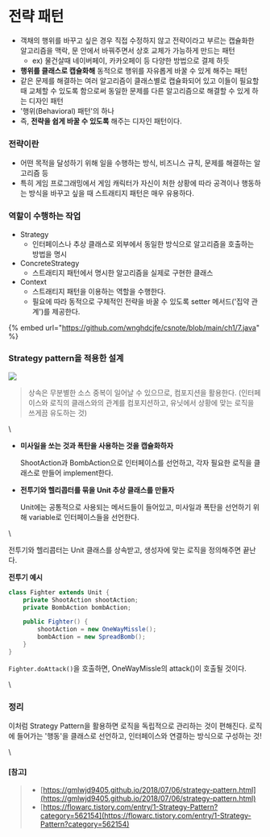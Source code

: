 # 전략 패턴

* 객채의 행위를 바꾸고 싶은 경우 직접 수정하지 않고 전략이라고 부르는 캡슐화한 알고리즘을 맥락, 문 안에서 바꿔주면서 상호 교체가 가능하게 만드는 패턴
  * ex) 물건살때 네이버페이, 카카오페이 등 다양한 방법으로 결제 하듯
* **행위를 클래스로 캡슐화해** 동적으로 행위를 자유롭게 바꿀 수 있게 해주는 패턴
* 같은 문제를 해결하는 여러 알고리즘이 클래스별로 캡슐화되어 있고 이들이 필요할 때 교체할 수 있도록 함으로써 동일한 문제를 다른 알고리즘으로 해결할 수 있게 하는 디자인 패턴
* '행위(Behavioral) 패턴'의 하나
* 즉, **전략을 쉽게 바꿀 수 있도록** 해주는 디자인 패턴이다.

### 전략이란

* 어떤 목적을 달성하기 위해 일을 수행하는 방식, 비즈니스 규칙, 문제를 해결하는 알고리즘 등
* 특히 게임 프로그래밍에서 게임 캐릭터가 자신이 처한 상황에 따라 공격이나 행동하는 방식을 바꾸고 싶을 때 스트래티지 패턴은 매우 유용하다.

### 역할이 수행하는 작업

* Strategy
  * 인터페이스나 추상 클래스로 외부에서 동일한 방식으로 알고리즘을 호출하는 방법을 명시
* ConcreteStrategy
  * 스트래티지 패턴에서 명시한 알고리즘을 실제로 구현한 클래스
* Context
  * 스트래티지 패턴을 이용하는 역할을 수행한다.
  * 필요에 따라 동적으로 구체적인 전략을 바꿀 수 있도록 setter 메서드('집약 관계')를 제공한다.

{% embed url="https://github.com/wnghdcjfe/csnote/blob/main/ch1/7.java" %}



### Strategy pattern을 적용한 설계

![](https://img1.daumcdn.net/thumb/R1280x0/?scode=mtistory2\&fname=http%3A%2F%2Fcfile9.uf.tistory.com%2Fimage%2F255CF641559E74AC09EFBB)

> 상속은 무분별한 소스 중복이 일어날 수 있으므로, 컴포지션을 활용한다. (인터페이스와 로직의 클래스와의 관계를 컴포지션하고, 유닛에서 상황에 맞는 로직을 쓰게끔 유도하는 것)

\


*   **미사일을 쏘는 것과 폭탄을 사용하는 것을 캡슐화하자**

    ShootAction과 BombAction으로 인터페이스를 선언하고, 각자 필요한 로직을 클래스로 만들어 implement한다.
*   **전투기와 헬리콥터를 묶을 Unit 추상 클래스를 만들자**

    Unit에는 공통적으로 사용되는 메서드들이 들어있고, 미사일과 폭탄을 선언하기 위해 variable로 인터페이스들을 선언한다.

\


전투기와 헬리콥터는 Unit 클래스를 상속받고, 생성자에 맞는 로직을 정의해주면 끝난다.

**전투기 예시**

```java
class Fighter extends Unit {
    private ShootAction shootAction;
    private BombAction bombAction;

    public Fighter() {
        shootAction = new OneWayMissle();
        bombAction = new SpreadBomb();
    }
}
```

`Fighter.doAttack()`을 호출하면, OneWayMissle의 attack()이 호출될 것이다.

\


### 정리

이처럼 Strategy Pattern을 활용하면 로직을 독립적으로 관리하는 것이 편해진다. 로직에 들어가는 '행동'을 클래스로 선언하고, 인터페이스와 연결하는 방식으로 구성하는 것!

\


#### **\[참고]**

> * [https://gmlwjd9405.github.io/2018/07/06/strategy-pattern.html](https://gmlwjd9405.github.io/2018/07/06/strategy-pattern.html)
> * [https://flowarc.tistory.com/entry/1-Strategy-Pattern?category=562154](https://flowarc.tistory.com/entry/1-Strategy-Pattern?category=562154)

